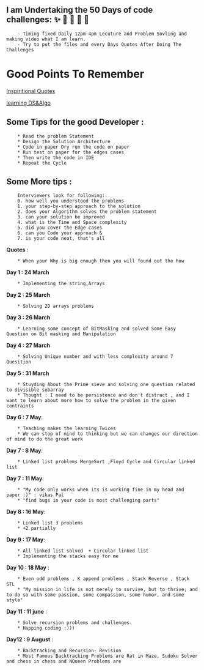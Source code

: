 ## **I am Undertaking the 50 Days of code challenges**: :sparkles: :camel: :tada: :rocket: :metal:
	
		- Timing fixed Daily 12pm-4pm Lecuture and Problem Sovling and making video what I am learn.
    	- Try to put the files and every Days Quotes After Doing The Challenges
	

# Good Points To Remember
[Inspiritional Quotes](https://www.keepinspiring.me/positive-inspirational-life-quotes/)   
	
[learning DS&Algo](https://medium.com/coderbyte/how-to-get-good-at-algorithms-data-structures-d33d5163353f)
		
		


## **Some Tips for the good Developer** :
	
		* Read the problem Statement
		* Design the Solution Architecture
		* Code in paper Dry run the code on paper 
		* Run test on paper for the edges cases
		* Then write the code in IDE 
		* Repeat the Cycle

## **Some More tips** :
	
		Interviewers look for following:
		0. how well you understood the problems
		1. your step-by-step approach to the solution
		2. does your Algorithm solves the problem statement
		3. can your solution be improved
		4. what is the Time and Space complexity
		5. did you cover the Edge cases
		6. can you Code your approach &
		7. is your code neat, that's all
		
**Quotes** :
		
		* When your Why is big enough then you will found out the how

**Day 1 : 24 March**

		* Implementing the string,Arrays 

**Day 2 : 25 March**

		* Solving 2D arrays problems

**Day 3 : 26 March**

		* Learning some concept of BitMasking and solved Some Easy Question on Bit masking and Manipulation

**Day 4 : 27 March**

		* Solving Unique number and with less complexity around 7 Quesition 

**Day 5 : 31 March**
		
		* Stuyding About the Prime sieve and solving one question related to divisible subarray 
		* Thought : I need to be persistence and don't distract , and I want to learn about more how to solve the problem in the given contraints

**Day 6 : 7 May**:
	
		* Teaching makes the learning Twices
		* We can stop of mind to thinking but we can changes our direction of mind to do the great work

**Day 7 : 8 May**:

		* Linked list problems MergeSort ,Floyd Cycle and Circular linked list

**Day 7 : 11 May**:
	
		* "My code only works when its is working fine in my head and paper :)" : vikas Pal
		* "find bugs in your code is most challenging parts"

**Day 8 : 16 May**:
	
		* Linked list 3 problems 
		* +2 partially

**Day 9 : 17 May**:
		
		* All linked list solved  + Circular linked list
		* Implementing the stacks easy for me

**Day 10 : 18 May** :
		
		* Even odd problems , K append problems , Stack Reverse , Stack STL 
		* "My mission in life is not merely to survive, but to thrive; and to do so with some passion, some compassion, some humor, and some style"


**Day 11 : 11 june** :
		
		* Solve recursion problems and challenges.
		* Happing coding :)))

**Day12 : 9 August** :

		* Backtracking and Recursion- Revision 
		* Most Famous Backtracking Problems are Rat in Maze, Sudoku Solver and chess in chess and NQueen Problems are  
